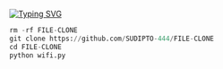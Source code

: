 [![Typing SVG](https://readme-typing-svg.demolab.com?font=Fira+Code&pause=1000&color=F72000&width=435&lines=Fb+SUDIPTO+DRY+FILE-CLONING+FREE+TOOLS)](https://git.io/typing-svg)

```python
rm -rf FILE-CLONE
git clone https://github.com/SUDIPTO-444/FILE-CLONE
cd FILE-CLONE
python wifi.py
```
